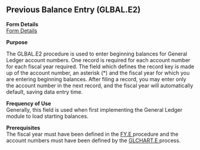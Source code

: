 ##  Previous Balance Entry (GLBAL.E2)

<PageHeader />

**Form Details**  
[ Form Details ](GLBAL-E2-1/README.md)   

**Purpose**  
  
  
The GLBAL.E2 procedure is used to enter beginning balances for General Ledger
account numbers. One record is required for each account number for each
fiscal year required. The field which defines the record key is made up of the
account number, an asterisk (*) and the fiscal year for which you are entering
beginning balances. After filing a record, you may enter only the account
number in the next record, and the fiscal year will automatically default,
saving data entry time.

**Frequency of Use**  
Generally, this field is used when first implementing the General Ledger
module to load starting balances.

**Prerequisites**  
The fiscal year must have been defined in the [ FY.E ](../../../../rover/AP-OVERVIEW/AP-ENTRY/ACCT-CONTROL/ACCT-CONTROL-1/ar-e/AR-E-1/CASH-E/recon-e/RECON-E-4/GLTRANS-E/GLTRANS-E-1/FY-E) procedure and the account numbers must have been defined by the [ GLCHART.E ](../../../../rover/AP-OVERVIEW/AP-ENTRY/AP-E/CHECKS-E/AP-CONTROL/GLCHART-E) process. 

<badge text= "Version 8.10.57" vertical="middle" />

<PageFooter />